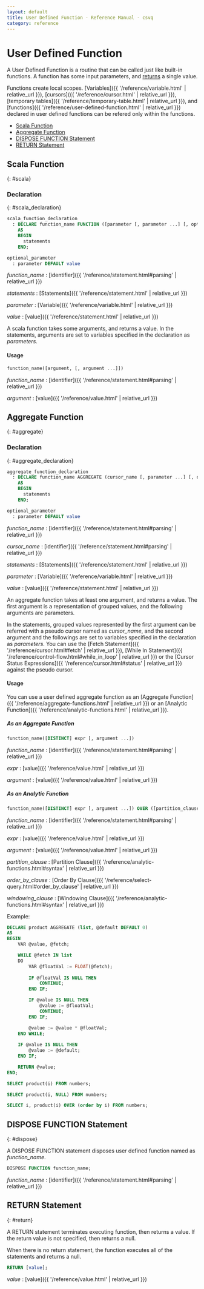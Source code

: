 ```yaml
---
layout: default
title: User Defined Function - Reference Manual - csvq
category: reference
---
```


# User Defined Function

A User Defined Function is a routine that can be called just like built-in functions.
A function has some input parameters, and [returns](#return) a single value.

Functions create local scopes.
[Variables]({{ '/reference/variable.html' | relative_url }}), [cursors]({{ '/reference/cursor.html' | relative_url }}), [temporary tables]({{ '/reference/temporary-table.html' | relative_url }}), and [functions]({{ '/reference/user-defined-function.html' | relative_url }}) declared in user defined functions can be refered only within the functions. 

* [Scala Function](#scala)
* [Aggregate Function](#aggregate)
* [DISPOSE FUNCTION Statement](#dispose)
* [RETURN Statement](#return)

## Scala Function
{: #scala}

### Declaration
{: #scala_declaration}

```sql
scala_function_declaration
  : DECLARE function_name FUNCTION ([parameter [, parameter ...] [, optional_parameter ...]])
    AS
    BEGIN
      statements
    END;

optional_parameter
  : parameter DEFAULT value
```

_function_name_
: [identifier]({{ '/reference/statement.html#parsing' | relative_url }})

_statements_
: [Statements]({{ '/reference/statement.html' | relative_url }})

_parameter_
: [Variable]({{ '/reference/variable.html' | relative_url }})

_value_
: [value]({{ '/reference/statement.html' | relative_url }})

A scala function takes some arguments, and returns a value.
In the statements, arguments are set to variables specified in the declaration as _parameters_.


#### Usage

```sql
function_name([argument, [, argument ...]])
```

_function_name_
: [identifier]({{ '/reference/statement.html#parsing' | relative_url }})

_argument_
: [value]({{ '/reference/value.html' | relative_url }})


## Aggregate Function
{: #aggregate}

### Declaration
{: #aggregate_declaration}

```sql
aggregate_function_declaration
  : DECLARE function_name AGGREGATE (cursor_name [, parameter ...] [, optional_parameter ...])
    AS
    BEGIN
      statements
    END;

optional_parameter
  : parameter DEFAULT value
```

_function_name_
: [identifier]({{ '/reference/statement.html#parsing' | relative_url }})

_cursor_name_
: [identifier]({{ '/reference/statement.html#parsing' | relative_url }})

_statements_
: [Statements]({{ '/reference/statement.html' | relative_url }})

_parameter_
: [Variable]({{ '/reference/variable.html' | relative_url }})
  
_value_
: [value]({{ '/reference/statement.html' | relative_url }})

An aggregate function takes at least one argument, and returns a value.
The first argument is a representation of grouped values, and the following arguments are parameters.

In the statements, grouped values represented by the first argument can be referred with a pseudo cursor named as _cursor_name_, 
and the second argument and the followings are set to variables specified in the declaration as _parameters_.
You can use the [Fetch Statement]({{ '/reference/cursor.html#fetch' | relative_url }}), [While In Statement]({{ '/reference/control-flow.html#while_in_loop' | relative_url }}) or the [Cursor Status Expressions]({{ '/reference/cursor.html#status' | relative_url }}) against the pseudo cursor. 


#### Usage

You can use a user defined aggregate function as an [Aggregate Function]({{ '/reference/aggregate-functions.html' | relative_url }}) or an [Analytic Function]({{ '/reference/analytic-functions.html' | relative_url }}).

##### As an Aggregate Function

```sql
function_name([DISTINCT] expr [, argument ...])
```

_function_name_
: [identifier]({{ '/reference/statement.html#parsing' | relative_url }})

_expr_
: [value]({{ '/reference/value.html' | relative_url }})

_argument_
: [value]({{ '/reference/value.html' | relative_url }})

##### As an Analytic Function

```sql
function_name([DISTINCT] expr [, argument ...]) OVER ([partition_clause] [order_by_clause [windowing_clause]])
```

_function_name_
: [identifier]({{ '/reference/statement.html#parsing' | relative_url }})

_expr_
: [value]({{ '/reference/value.html' | relative_url }})

_argument_
: [value]({{ '/reference/value.html' | relative_url }})

_partition_clause_
: [Partition Clause]({{ '/reference/analytic-functions.html#syntax' | relative_url }})

_order_by_clause_
: [Order By Clause]({{ '/reference/select-query.html#order_by_clause' | relative_url }})

_windowing_clause_
: [Windowing Clause]({{ '/reference/analytic-functions.html#syntax' | relative_url }})


Example:

```sql
DECLARE product AGGREGATE (list, @default DEFAULT 0)
AS
BEGIN
    VAR @value, @fetch;

    WHILE @fetch IN list
    DO
        VAR @floatVal := FLOAT(@fetch);
        
        IF @floatVal IS NULL THEN
            CONTINUE;
        END IF;

        IF @value IS NULL THEN
            @value := @floatVal;
            CONTINUE;
        END IF;

        @value := @value * @floatVal;
    END WHILE;
    
    IF @value IS NULL THEN
        @value := @default;
    END IF;

    RETURN @value;
END;

SELECT product(i) FROM numbers;

SELECT product(i, NULL) FROM numbers;

SELECT i, product(i) OVER (order by i) FROM numbers;
```

## DISPOSE FUNCTION Statement
{: #dispose}

A DISPOSE FUNCTION statement disposes user defined function named as _function_name_.

```sql
DISPOSE FUNCTION function_name; 
```

_function_name_
: [identifier]({{ '/reference/statement.html#parsing' | relative_url }})


## RETURN Statement
{: #return}

A RETURN statement terminates executing function, then returns a value.
If the return value is not specified, then returns a null.

When there is no return statement, the function executes all of the statements and returns a null.

```sql
RETURN [value];
```

_value_
: [value]({{ '/reference/value.html' | relative_url }})
